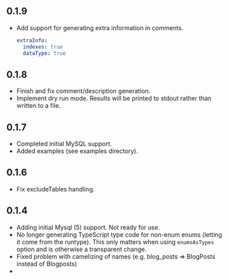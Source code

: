 ## 0.1.9
- Add support for generating extra information in comments.
  ```yaml
  extraInfo:
    indexes: true
	dataType: true
  ```
## 0.1.8
- Finish and fix comment/description generation.
- Implement dry run mode. Results will be printed to stdout rather than written to a file.
## 0.1.7
- Completed initial MySQL support.
- Added examples (see examples directory).
## 0.1.6
- Fix excludeTables handling.
## 0.1.4
- Adding initial Mysql (5) support. Not ready for use.
- No longer generating TypeScript type code for non-enum enums (letting it come from the runtype). This only matters when using `enumsAsTypes` option and is otherwise a transparent change.
- Fixed problem with camelizing of names (e.g. blog_posts => BlogPosts instead of Blogposts)
-
